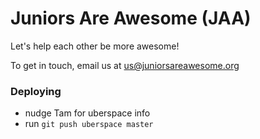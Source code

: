 # Juniors Are Awesome (JAA)

Let's help each other be more awesome!

To get in touch, email us at us@juniorsareawesome.org

### Deploying

* nudge Tam for uberspace info
* run `git push uberspace master`


